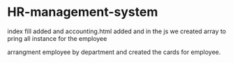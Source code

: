 # HR-management-system

index fill added and accounting.html added
and in the js we created array to pring all instance for the employee

arrangment employee by department and created the cards for employee.
